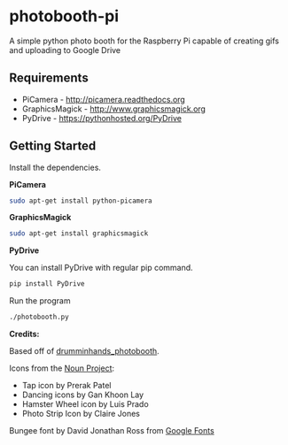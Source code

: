 # photobooth-pi
A simple python photo booth for the Raspberry Pi capable of creating gifs and uploading to Google Drive

## Requirements

- PiCamera - http://picamera.readthedocs.org
- GraphicsMagick - http://www.graphicsmagick.org
- PyDrive - https://pythonhosted.org/PyDrive


## Getting Started
Install the dependencies.

**PiCamera**
```bash
sudo apt-get install python-picamera
```
**GraphicsMagick**
```bash
sudo apt-get install graphicsmagick
```
**PyDrive**

You can install PyDrive with regular pip command.
```python
pip install PyDrive
```


Run the program
```bash
./photobooth.py
```


**Credits:**

Based off of [drumminhands_photobooth](https://github.com/drumminhands/drumminhands_photobooth).

Icons from the [Noun Project](https://thenounproject.com):
- Tap icon by Prerak Patel
- Dancing icons by Gan Khoon Lay
- Hamster Wheel icon by Luis Prado
- Photo Strip Icon by Claire Jones

Bungee font by David Jonathan Ross from [Google Fonts](https://fonts.google.com/specimen/Bungee)
